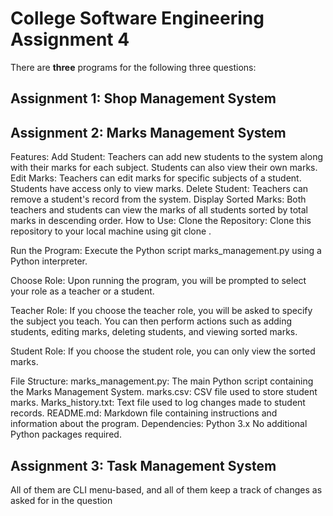 <h1>College Software Engineering Assignment 4</h1>

There are <b>three</b> programs for the following three questions:

<h2>Assignment 1: Shop Management System</h2>
<h2>Assignment 2: Marks Management System</h2>
Features:
Add Student: Teachers can add new students to the system along with their marks for each subject. Students can also view their own marks.
Edit Marks: Teachers can edit marks for specific subjects of a student. Students have access only to view marks.
Delete Student: Teachers can remove a student's record from the system.
Display Sorted Marks: Both teachers and students can view the marks of all students sorted by total marks in descending order.
How to Use:
Clone the Repository: Clone this repository to your local machine using git clone <repository-url>.

Run the Program: Execute the Python script marks_management.py using a Python interpreter.

Choose Role: Upon running the program, you will be prompted to select your role as a teacher or a student.

Teacher Role: If you choose the teacher role, you will be asked to specify the subject you teach. You can then perform actions such as adding students, editing marks, deleting students, and viewing sorted marks.

Student Role: If you choose the student role, you can only view the sorted marks.

File Structure:
marks_management.py: The main Python script containing the Marks Management System.
marks.csv: CSV file used to store student marks.
Marks_history.txt: Text file used to log changes made to student records.
README.md: Markdown file containing instructions and information about the program.
Dependencies:
Python 3.x
No additional Python packages required.
    
<h2>Assignment 3: Task Management System</h2>

All of them are CLI menu-based, and all of them keep a track of changes as asked for in the question
